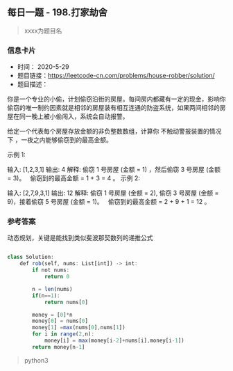 ## 每日一题 - 198.打家劫舍
> xxxx为题目名
### 信息卡片 

- 时间： 2020-5-29
- 题目链接：https://leetcode-cn.com/problems/house-robber/solution/
- 题目描述：

你是一个专业的小偷，计划偷窃沿街的房屋。每间房内都藏有一定的现金，影响你偷窃的唯一制约因素就是相邻的房屋装有相互连通的防盗系统，如果两间相邻的房屋在同一晚上被小偷闯入，系统会自动报警。

给定一个代表每个房屋存放金额的非负整数数组，计算你 不触动警报装置的情况下 ，一夜之内能够偷窃到的最高金额。

示例 1:

输入: [1,2,3,1]
输出: 4
解释: 偷窃 1 号房屋 (金额 = 1) ，然后偷窃 3 号房屋 (金额 = 3)。
     偷窃到的最高金额 = 1 + 3 = 4 。
示例 2:

输入: [2,7,9,3,1]
输出: 12
解释: 偷窃 1 号房屋 (金额 = 2), 偷窃 3 号房屋 (金额 = 9)，接着偷窃 5 号房屋 (金额 = 1)。
     偷窃到的最高金额 = 2 + 9 + 1 = 12 。
     
### 参考答案
动态规划，关键是能找到类似斐波那契数列的递推公式

```js

class Solution:
    def rob(self, nums: List[int]) -> int:
        if not nums:
            return 0

        n = len(nums)
        if(n==1):
            return nums[0]

        money = [0]*n
        money[0] = nums[0]
        money[1] =max(nums[0],nums[1])
        for i in range(2,n):
            money[i] = max(money[i-2]+nums[i],money[i-1])
        return money[n-1]

```
> python3
